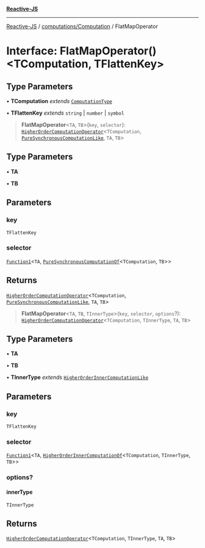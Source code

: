 [**Reactive-JS**](../../../README.md)

***

[Reactive-JS](../../../README.md) / [computations/Computation](../README.md) / FlatMapOperator

# Interface: FlatMapOperator()\<TComputation, TFlattenKey\>

## Type Parameters

• **TComputation** *extends* [`ComputationType`](../../type-aliases/ComputationType.md)

• **TFlattenKey** *extends* `string` \| `number` \| `symbol`

> **FlatMapOperator**\<`TA`, `TB`\>(`key`, `selector`): [`HigherOrderComputationOperator`](../../type-aliases/HigherOrderComputationOperator.md)\<`TComputation`, [`PureSynchronousComputationLike`](../../interfaces/PureSynchronousComputationLike.md), `TA`, `TB`\>

## Type Parameters

• **TA**

• **TB**

## Parameters

### key

`TFlattenKey`

### selector

[`Function1`](../../../functions/type-aliases/Function1.md)\<`TA`, [`PureSynchronousComputationOf`](../../type-aliases/PureSynchronousComputationOf.md)\<`TComputation`, `TB`\>\>

## Returns

[`HigherOrderComputationOperator`](../../type-aliases/HigherOrderComputationOperator.md)\<`TComputation`, [`PureSynchronousComputationLike`](../../interfaces/PureSynchronousComputationLike.md), `TA`, `TB`\>

> **FlatMapOperator**\<`TA`, `TB`, `TInnerType`\>(`key`, `selector`, `options`?): [`HigherOrderComputationOperator`](../../type-aliases/HigherOrderComputationOperator.md)\<`TComputation`, `TInnerType`, `TA`, `TB`\>

## Type Parameters

• **TA**

• **TB**

• **TInnerType** *extends* [`HigherOrderInnerComputationLike`](../../type-aliases/HigherOrderInnerComputationLike.md)

## Parameters

### key

`TFlattenKey`

### selector

[`Function1`](../../../functions/type-aliases/Function1.md)\<`TA`, [`HigherOrderInnerComputationOf`](../../type-aliases/HigherOrderInnerComputationOf.md)\<`TComputation`, `TInnerType`, `TB`\>\>

### options?

#### innerType

`TInnerType`

## Returns

[`HigherOrderComputationOperator`](../../type-aliases/HigherOrderComputationOperator.md)\<`TComputation`, `TInnerType`, `TA`, `TB`\>
